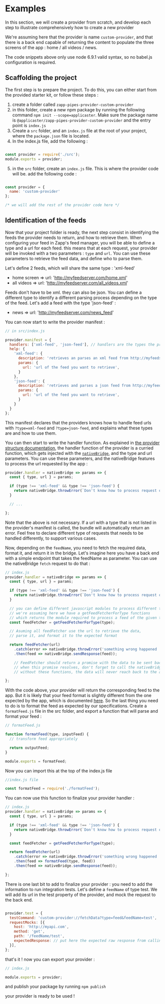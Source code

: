 # Examples

In this section, we will create a provider from scratch, and develop each step to illustrate comprehensively how to create a new provider

We're assuming here that the provider is name `custom-provider`, and that there is a back end capable of returning the content to populate the three screens of the app : home / all videos / news.

The code snippets above only use node 6.9.1 valid syntax, so no babel.js configuration is required.

## Scaffolding the project
The first step is to prepare the project. To do this, you can either start from the provided starter kit, or follow these steps : 
1. create a folder called `zapp-pipes-provider-custom-provider`
2. in this folder, create a new npm package by running the following command
`npm init --scope=applicaster`. Make sure the package name is `@applicaster/zapp-pipes-provider-custom-provider` and the entry point is `index.js`
3. Create a `src` folder, and an `index.js` file at the root of your project, where the `package.json` file is located.
4. In the index.js file, add the following : 

```javascript

const provider = require('./src');
module.exports = provider;

```

5. in the `src` folder, create an `index.js` file. This is where the provider code will be. add the following code :

```javascript

const provider = {
  name: 'custom-provider'
};

/* we will add the rest of the provider code here */

```

## Identification of the feeds
Now that your project folder is ready, the next step consist in identifying the feeds the provider needs to return, and how to retrieve them. When configuring your feed in Zapp's feed manager, you will be able to define a type and a url for each feed. this means that at each request, your provider will be invoked with a two parameters : `type` and `url`. You can use these parameters to retrieve the feed data, and define who to parse them.

Let's define 2 feeds, which will share the same type : 'xml-feed'
* home screen => url: 'http://myfeedserver.com/home.xml'
* all videos => url: 'http://myfeedserver.com/all_videos.xml'

Feeds don't have to be xml. they can also be json. You can define a different type to identify a different parsing process depending on the type of the feed. Let's add a feed with the type 'json-feed' : 
* news => url: 'http://myfeedserver.com/news_feed'

You can now start to write the provider manifest : 

```javascript
// in src/index.js

provider.manifest = {
  handlers: ['xml-feed', 'json-feed'], // handlers are the types the providers knows how to handle. If you add a type, don't forget to add it to the manifest !
  help: {
    'xml-feed': {
      description: 'retrieves an parses an xml feed from http://myfeedserver.com',
      params: {
        url: 'url of the feed you want to retrieve',
      }
    }, 
    'json-feed': {
      description: 'retrieves and parses a json feed from http://myfeedserver.com',
      params: {
        url: 'url of the feed you want to retrieve',
      }
    }
  }
};

```

This manifest declares that the providers knows how to handle feed urls with `?type=xml-feed` and `?type=json-feed`, and explains what these types are and how to use them.

You can then start to write the handler function. As explained in [the provider structure documentation](/Zapp-pipes/2.-Provider-structure.md), the handler function of the provider is a curried function, which gets injected with the [`nativeBridge`](3.-Native-bridge-API.md), and the type and url parameters. You can use these parameters, and the nativeBridge features to process the url requested by the app :

```javascript
provider.handler = nativeBridge => params => {
  const { type, url } = params; 

  if (type !== 'xml-feed' && type !== 'json-feed') {
    return nativeBridge.throwError(`Don't know how to process request of type ${ type}`);
  }

  // ...

};
```

Note that the above is not necessary. If a url with a type that is not listed in the provider's manifest is called, the bundle will automatically return an error. Feel free to declare different type of requests that needs to be handled differently, to support various cases.

Now, depending on the `feedName`, you need to fetch the required data, format it, and return it in the bridge. Let's imagine here you have a back end with a simple endpoint that takes the feedName as parameter. You can use the nativeBridge `fetch` request to do that : 


```javascript
// index.js
provider.handler = nativeBridge => params => {
  const { type, url } = params; 

  if (type !== 'xml-feed' && type !== 'json-feed') {
    return nativeBridge.throwError(`Don't know how to process request of type ${ type}`);
  }

  // you can define different javascript modules to process different types of feeds. 
  // we're assuming here we have a getFeedFetcherForType functions
  // which returns the module required to process a feed of the given type
  const feedFetcher = getFeedFetcherForType(type);

  // Asuming all feedFetcher use the url to retrieve the data,
  // parse it, and format it to the expected format

  return feedFetcher(url)
    .catch(error => nativeBridge.throwError('something wrong happened !'))
    .then(feed => nativeBridge.sendResponse(feed));

    // FeedFetcher should return a promise with the data to be sent back to the app
    // when this promise resolves, don't forget to call the nativeBridge response and error methods to close the loop
    // without these functions, the data will never reach back to the app

};
```

With the code above, your provider will return the corresponding feed to the app. But it is likely that your feed format is slightly different from the one expected by the app, which is documented [here](/Zapp-pipes/5.Feed-API.md). So the last thing you need to do is to format the feed as expected by our specifications. Create a `formatFeed.js` file in the src folder, and export a function that will parse and format your feed : 

```javascript
// formatFeed.js

function formatFeed(type, inputFeed) {
  // transform feed appropriately

  return outputFeed;
}

module.exports = formatFeed;

```

Now you can import this at the top of the index.js file
```javascript
//index.js file

const formatFeed = require('./formatFeed');

```

You can now use this function to finalize your provider handler :


```javascript
// index.js
provider.handler = nativeBridge => params => {
  const { type, url } = params;

  if (type !== 'xml-feed' && type !== 'json-feed') {
    return nativeBridge.throwError(`Don't know how to process request of type ${ type}`);
  }

  const feedFetcher = getFeedFetcherForType(type);

  return feedFetcher(url)
    .catch(error => nativeBridge.throwError('something wrong happened !'))
    .then(feed => formatFeed(type, feed))
    .then(feed => nativeBridge.sendResponse(feed));

};
```

There is one last bit to add to finalize your provider : you need to add the information to run integration tests. Let's define a `feedName` of type test. We will add its url in the test property of the provider, and mock the request to the back end.

```javascript

provider.test = {
  testCommand: 'custom-provider://fetchData?type=feed&feedName=test',
  requestMocks: [{
    host: 'http://myapi.com',
    method: 'get',
    path: '/feedName/test',
    expectedResponse: // put here the expected raw response from calling http://myapi.com/feedName/test
  }],
};

```

that's it ! now you can export your provider : 

```javascript
// index.js

module.exports = provider;
```

and publish your package by running `npm publish`

your provider is ready to be used !

